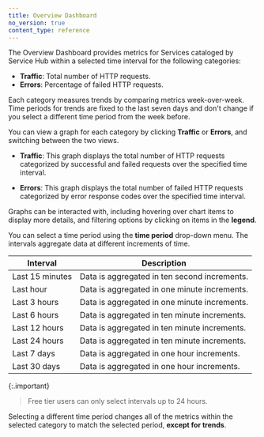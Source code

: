```yaml
---
title: Overview Dashboard
no_version: true
content_type: reference
---
```


The Overview Dashboard provides metrics for Services cataloged by Service Hub within a selected time interval for the following categories: 

* **Traffic**: Total number of HTTP requests.
* **Errors**: Percentage of failed HTTP requests. 

Each category measures trends by comparing metrics week-over-week. Time periods for trends are fixed to the last seven days and don't change if you select a different time period from the week before.

You can view a graph for each category by clicking **Traffic** or **Errors**, and switching between the two views.

* **Traffic**: This graph displays the total number of HTTP requests categorized by successful and failed requests over the specified time interval.

* **Errors**: This graph displays the total number of failed HTTP requests categorized by error response codes over the specified time interval.

Graphs can be interacted with, including hovering over chart items to display more details, and filtering options by clicking on items in the **legend**. 

You can select a time period using the **time period** drop-down menu. The intervals aggregate data at different increments of time.

Interval | Description  
------|----------|
Last 15 minutes | Data is aggregated in ten second increments.
Last hour| Data is aggregated in one minute increments.
Last 3 hours | Data is aggregated in one minute increments.
Last 6 hours | Data is aggregated in ten minute increments.
Last 12 hours| Data is aggregated in ten minute increments. 
Last 24 hours| Data is aggregated in ten minute increments. 
Last 7 days | Data is aggregated in one hour increments. 
Last 30 days | Data is aggregated in one hour increments.

{:.important}
> Free tier users can only select intervals up to 24 hours.

Selecting a different time period changes all of the metrics within the selected category to match the selected period, **except for trends**.
